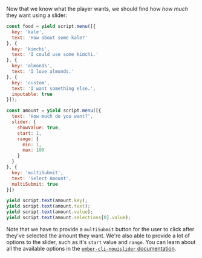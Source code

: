 Now that we know what the player wants, we should find how _how much_ they want using a slider:

```js
const food = yield script.menu([{
  key: 'kale',
  text: 'How about some kale?'
}, {
  key: 'kimchi',
  text: 'I could use some kimchi.'
}, {
  key: 'almonds',
  text: 'I love almonds.'
}, {
  key: 'custom',
  text: 'I want something else.',
  inputable: true
}]);

const amount = yield script.menu([{
  text: 'How much do you want?',
  slider: {
    showValue: true,
    start: 1,
    range: {
      min: 1,
      max: 100
    }
  }
}, {
  key: 'multiSubmit',
  text: 'Select Amount',
  multiSubmit: true
}])

yield script.text(amount.key);
yield script.text(amount.text);
yield script.text(amount.value);
yield script.text(amount.selections[0].value);

```

Note that we have to provide a `multiSubmit` button for the user to click after they've selected the amount they want. We're also able to provide a lot of options to the slider, such as it's `start` value and `range`. You can learn about all the available options in the [`ember-cli-nouislider` documentation](http://kennethkalmer.github.io/ember-cli-nouislider/#/options).
